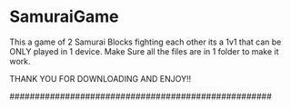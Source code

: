 # SamuraiGame
This a game of 2 Samurai Blocks fighting each other its a 1v1 that can be ONLY played in 1 device.
Make Sure all the files are in 1 folder to make it work.

THANK YOU FOR DOWNLOADING AND ENJOY!!

####################################################
